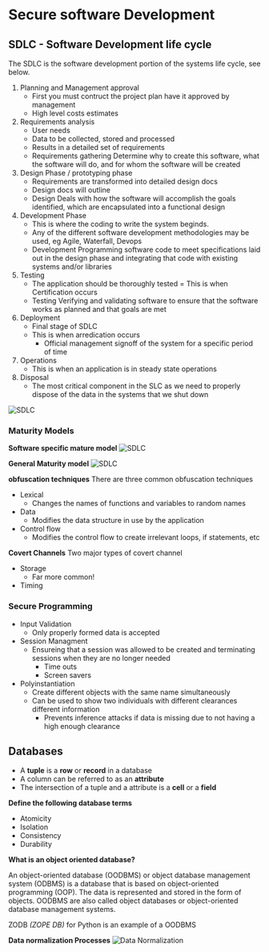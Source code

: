 # Secure software Development

## SDLC - Software Development life cycle

The SDLC is the software development portion of the systems life cycle, see below.

1. Planning and Management approval
    - First you must contruct the project plan have it approved by management
    - High level costs estimates
1. Requirements analysis
    - User needs
    - Data to be collected, stored and processed
    - Results in a detailed set of requirements
    - Requirements gathering Determine why to create this software, what the software
will do, and for whom the software will be created
1. Design Phase / prototyping phase
    - Requirements are transformed into detailed design docs
    - Design docs will outline
    - Design Deals with how the software will accomplish the goals identified, which are
encapsulated into a functional design
1. Development Phase
    - This is where the coding to write the system beginds.
    - Any of the different software development methodologies may be used, eg Agile, Waterfall, Devops
    - Development Programming software code to meet specifications laid out in the
design phase and integrating that code with existing systems and/or libraries
1. Testing
    - The application should be thoroughly tested
    = This is when Certification occurs 
    - Testing Verifying and validating software to ensure that the software works as
planned and that goals are met
1. Deployment
    - Final stage of SDLC
    - This is when arredication occurs
        - Official management signoff of the system for a specific period of time
1. Operations
    - This is when an application is in steady state operations
1. Disposal
    - The most critical component in the SLC as we need to properly dispose of the data in the systems that we shut down

![SDLC](https://gyazo.com/c404cbc7c33d8420a8cb1c705096e57f.png)


### Maturity Models

**Software specific mature model**
![SDLC](https://gyazo.com/2154733de2fd1a449dd468f6c0745252.png)

**General Maturity model**
![SDLC](https://gyazo.com/8134366fd399c1f0fb95b12fce44ab69.png)



**obfuscation techniques**
There are three common obfuscation techniques
- Lexical
    - Changes the names of functions and variables to random names
- Data
    - Modifies the data structure in use by the application
- Control flow
    - Modifies the control flow to create irrelevant loops, if statements, etc
    
    
**Covert Channels**
Two major types of covert channel
- Storage
    - Far more common!
- Timing


### Secure Programming
- Input Validation
    - Only properly formed data is accepted
- Session Managment
    - Ensureing that a session was allowed to be created and terminating sessions when they are no longer needed
        - Time outs
        - Screen savers
- Polyinstantiation 
    - Create different objects with the same name simultaneously 
    - Can be used to show two individuals with different clearances different information
        - Prevents inference attacks if data is missing due to not having a high enough clearance
        
        
        
## Databases

- A **tuple** is a **row** or **record** in a database
- A column can be referred to as an **attribute**
- The intersection of a tuple and a attribute is a **cell** or a **field**


**Define the following database terms**

- Atomicity
- Isolation
- Consistency
- Durability


**What is an object oriented database?**

An object-oriented database (OODBMS) or object database management system (ODBMS) is a database that is based on object-oriented programming (OOP). The data is represented and stored in the form of objects. OODBMS are also called object databases or object-oriented database management systems.

ZODB *(ZOPE DB)* for Python is an example of a OODBMS


**Data normalization Processes**
![Data Normalization](https://gyazo.com/b8f7f3d1d4e39c120404b9fba409340e.png)